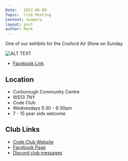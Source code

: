 ```yaml
---
Date:   2022-06-08
Topic:  Club Meeting
Content: Summary
layout: post
author: Mark
---
```

One of our exhibits for the Cosford Air Show on Sunday

![ALT TEXT](https://scontent.fbhx6-1.fna.fbcdn.net/v/t15.5256-10/281255168_386727170158542_8358218543587262907_n.jpg?stp=dst-jpg_p235x350&_nc_cat=103&ccb=1-7&_nc_sid=ad6a45&_nc_ohc=XMXi9mvdLEYAX9MI6Vh&_nc_ht=scontent.fbhx6-1.fna&edm=AKK4YLsEAAAA&oh=00_AfC3xKoGDRBGsFDvCOO7bTiB1ygRBPYpVnn9HaQYCatSSg&oe=652BF8A9)

* [Facebook Link](https://www.facebook.com/1481985248595237/posts/4922848381175556/)

## Location

* Curborough Community Centre
* WS13 7NY
* Code Club
* Wednesdays 5:30 - 6:30pm
* 7 - 15 year olds welcome

## Club Links

* [Code Club Website](https://lichfield-code-club.github.io/)
* [Facebook Page](https://www.facebook.com/LichfieldCoders)
* [Discord club messages](https://discord.gg/szz6xGK)
